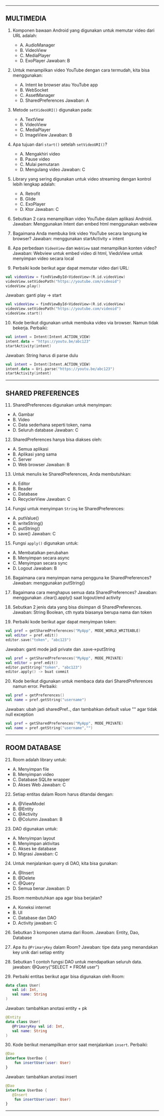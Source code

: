 
---
## MULTIMEDIA 

1. Komponen bawaan Android yang digunakan untuk memutar video dari URL adalah:

   * A. AudioManager
   * B. VideoView
   * C. MediaPlayer
   * D. ExoPlayer
   Jawaban: B

2. Untuk menampilkan video YouTube dengan cara termudah, kita bisa menggunakan:

   * A. Intent ke browser atau YouTube app
   * B. WebSocket
   * C. AssetManager
   * D. SharedPreferences
    Jawaban: A

3. Metode `setVideoURI()` digunakan pada:

   * A. TextView
   * B. VideoView
   * C. MediaPlayer
   * D. ImageView
    Jawaban: B

4. Apa tujuan dari `start()` setelah `setVideoURI()`?

   * A. Mengakhiri video
   * B. Pause video
   * C. Mulai pemutaran
   * D. Mengulang video
    Jawaban: C

5. Library yang sering digunakan untuk video streaming dengan kontrol lebih lengkap adalah:

   * A. Retrofit
   * B. Glide
   * C. ExoPlayer
   * D. Ktor
    Jawaban: C

6. Sebutkan 2 cara menampilkan video YouTube dalam aplikasi Android.
   Jawaban: Menggunakan Intent dan embed html menggunakan webview

7. Bagaimana Anda membuka link video YouTube secara langsung ke browser?
   Jawaban: menggunakan startActivity + intent

8. Apa perbedaan `VideoView` dan `WebView` saat menampilkan konten video?
   Jawaban: Webview untuk embed video di html, ViedoView untuk menyimpan video secara local

9. Perbaiki kode berikut agar dapat memutar video dari URL:

```kotlin
val videoView = findViewById<VideoView>(R.id.videoView)
videoView.setVideoPath("https://youtube.com/videoid")
videoView.play()
```
Jawaban: ganti play -> start

```kotlin
val videoView = findViewById<VideoView>(R.id.videoView)
videoView.setVideoPath("https://youtube.com/videoid")
videoView.start()
```

10. Kode berikut digunakan untuk membuka video via browser. Namun tidak bekerja. Perbaiki:

```kotlin
val intent = Intent(Intent.ACTION_VIEW)
intent.data = "https://youtu.be/abc123"
startActivity(intent)
```
Jawaban: String harus di parse dulu

```kotlin
val intent = Intent(Intent.ACTION_VIEW)
intent.data = Uri.parse("https://youtu.be/abc123")
startActivity(intent)
```

---

##  SHARED PREFERENCES
  
11. SharedPreferences digunakan untuk menyimpan:

* A. Gambar
* B. Video
* C. Data sederhana seperti token, nama
* D. Seluruh database
 Jawaban: C

12. SharedPreferences hanya bisa diakses oleh:

* A. Semua aplikasi
* B. Aplikasi yang sama
* C. Server
* D. Web browser
 Jawaban: B

13. Untuk menulis ke SharedPreferences, Anda membutuhkan:

* A. Editor
* B. Reader
* C. Database
* D. RecyclerView
 Jawaban: C

14. Fungsi untuk menyimpan `String` ke SharedPreferences:

* A. putValue()
* B. writeString()
* C. putString()
* D. save()
 Jawaban: C

15. Fungsi `apply()` digunakan untuk:

* A. Membatalkan perubahan
* B. Menyimpan secara async
* C. Menyimpan secara sync
* D. Logout
 Jawaban: B

16. Bagaimana cara menyimpan nama pengguna ke SharedPreferences?
   Jawaban: menggunakan putString()

17. Bagaimana cara menghapus semua data SharedPreferences?
   Jawaban: menggunakan .clear().apply() saat logout/end activity

18. Sebutkan 2 jenis data yang bisa disimpan di SharedPreferences.
   Jawaban: String Boolean, cth nyata biasanya berupa nama dan token

19. Perbaiki kode berikut agar dapat menyimpan token:

```kotlin
val pref = getSharedPreferences("MyApp", MODE_WORLD_WRITEABLE)
val editor = pref.edit()
editor.save("token", "abc123")
```
Jawaban: ganti mode jadi private dan .save->putString

```kotlin
val pref = getSharedPreferences("MyApp", MODE_PRIVATE)
val editor = pref.edit()
editor.putString("token", "abc123")
editor.apply() -> buat commit
```

20. Kode berikut digunakan untuk membaca data dari SharedPreferences namun error. Perbaiki:

```kotlin
val pref = getPreferences()
val name = pref.getString("username")
```
Jawaban: ubah jadi sharedPref.., dan tambahkan default value "" agar tidak null exception

```kotlin
val pref = getSharedPreferences("MyApp", MODE_PRIVATE)
val name = pref.getString("username","")
```

---
##  ROOM DATABASE
21. Room adalah library untuk:

* A. Menyimpan file
* B. Menyimpan video
* C. Database SQLite wrapper
* D. Akses Web
   Jawaban: C

22. Setiap entitas dalam Room harus ditandai dengan:

* A. @ViewModel
* B. @Entity
* C. @Activity
* D. @Column
   Jawaban: B

23. DAO digunakan untuk:

* A. Menyimpan layout
* B. Menyimpan aktivitas
* C. Akses ke database
* D. Migrasi
   Jawaban: C

24. Untuk menjalankan query di DAO, kita bisa gunakan:

* A. @Insert
* B. @Delete
* C. @Query
* D. Semua benar
   Jawaban: D

25. Room membutuhkan apa agar bisa berjalan?

* A. Koneksi internet
* B. UI
* C. Database dan DAO
* D. Activity
   jawaban: C

26. Sebutkan 3 komponen utama dari Room.
   Jawaban: Entity, Dao, Database

27. Apa itu `@PrimaryKey` dalam Room?
   Jawaban: tipe data yang menandakan key unik dari setiap entity

28. Sebutkan 1 contoh fungsi DAO untuk mendapatkan seluruh data.
   jawaban: @Query("SELECT * FROM user")

29. Perbaiki entitas berikut agar bisa digunakan oleh Room:

```kotlin
data class User(
   val id: Int,
   val name: String
)
```
Jawaban: tambahkan anotasi entity + pk

```kotlin
@Entity
data class User(
   @PrimaryKey val id: Int,
   val name: String
)
```

30. Kode berikut menampilkan error saat menjalankan `insert`. Perbaiki:

```kotlin
@Dao
interface UserDao {
    fun insertUser(user: User)
}
```
Jawaban: tambahkan anotasi insert

```kotlin
@Dao
interface UserDao {
   @Insert
    fun insertUser(user: User)
}
```


---
